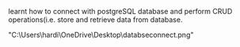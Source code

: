 learnt how to connect with postgreSQL database 
and perform CRUD operations(i.e. store and retrieve data from database.

"C:\Users\hardi\OneDrive\Desktop\databseconnect.png"
